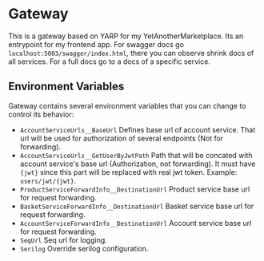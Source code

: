 # Gateway
This is a gateway based on YARP for my YetAnotherMarketplace. Its an entrypoint for my frontend app. For swagger docs go `localhost:5003/swagger/index.html`, there you can observe shrink docs of all services. For a full docs go to a docs of a specific service.

## Environment Variables
Gateway contains several environment variables that you can change to control its behavior:
- `AccountServiceUrls__BaseUrl` Defines base url of account service. That url will be used for authorization of several endpoints (Not for forwarding).
- `AccountServiceUrls__GetUserByJwtPath` Path that will be concated with account service's base url (Authorization, not forwarding). It must have `{jwt}` since this part will be replaced with real jwt token. Example: `users/jwt/{jwt}`.
- `ProductServiceForwardInfo__DestinationUrl` Product service base url for request forwarding.
- `BasketServiceForwardInfo__DestinationUrl` Basket service base url for request forwarding.
- `AccountServiceForwardInfo__DestinationUrl` Account service base url for request forwarding.
- `SeqUrl` Seq url for logging.
- `Serilog` Override serilog configuration.
